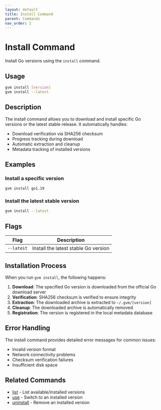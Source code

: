 ```yaml
---
layout: default
title: Install Command
parent: Commands
nav_order: 1
---
```


# Install Command

Install Go versions using the `install` command.

## Usage

```bash
gvm install [version]
gvm install --latest
```

## Description

The install command allows you to download and install specific Go versions or the latest stable release. It automatically handles:
- Download verification via SHA256 checksum
- Progress tracking during download
- Automatic extraction and cleanup
- Metadata tracking of installed versions

## Examples

### Install a specific version
```bash
gvm install go1.19
```

### Install the latest stable version
```bash
gvm install --latest
```

## Flags

| Flag | Description |
|------|-------------|
| `--latest` | Install the latest stable Go version |

## Installation Process

When you run `gvm install`, the following happens:

1. **Download**: The specified Go version is downloaded from the official Go download server
2. **Verification**: SHA256 checksum is verified to ensure integrity
3. **Extraction**: The downloaded archive is extracted to `~/.gvm/[version]`
4. **Cleanup**: The downloaded archive is automatically removed
5. **Registration**: The version is registered in the local metadata database

## Error Handling

The install command provides detailed error messages for common issues:
- Invalid version format
- Network connectivity problems
- Checksum verification failures
- Insufficient disk space

## Related Commands

- [list](list) - List available/installed versions
- [use](use) - Switch to an installed version
- [uninstall](uninstall) - Remove an installed version
